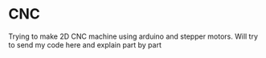 # CNC
Trying to make 2D CNC machine using arduino and stepper motors.
Will try to send my code here and explain part by part
